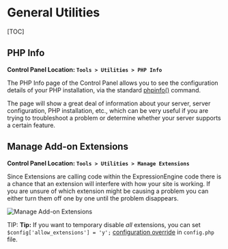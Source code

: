 <!--
    This source file is part of the open source project
    ExpressionEngine User Guide (https://github.com/ExpressionEngine/ExpressionEngine-User-Guide)

    @link      https://expressionengine.com/
    @copyright Copyright (c) 2003-2020, Packet Tide, LLC (https://packettide.com)
    @license   https://expressionengine.com/license Licensed under Apache License, Version 2.0
-->

# General Utilities

[TOC]

## PHP Info

**Control Panel Location: `Tools > Utilities > PHP Info`**

The PHP Info page of the Control Panel allows you to see the configuration details of your PHP installation, via the standard [phpinfo()](https://www.php.net/phpinfo) command.

The page will show a great deal of information about your server, server configuration, PHP installation, etc., which can be very useful if you are trying to troubleshoot a problem or determine whether your server supports a certain feature.

## Manage Add-on Extensions

**Control Panel Location: `Tools > Utilities > Manage Extensions`**

Since Extensions are calling code within the ExpressionEngine code there is a chance that an extension will interfere with how your site is working. If you are unsure of which extension might be causing a problem you can either turn them off one by one until the problem disappears.

![Manage Add-on Extensions](_images/utilities-extensions.png)

TIP: **Tip:** If you want to temporary disable _all_ extensions, you can set `$config['allow_extensions'] = 'y';` [configuration override](general/system-configuration-overrides.md#allow_extensions) in `config.php` file.
